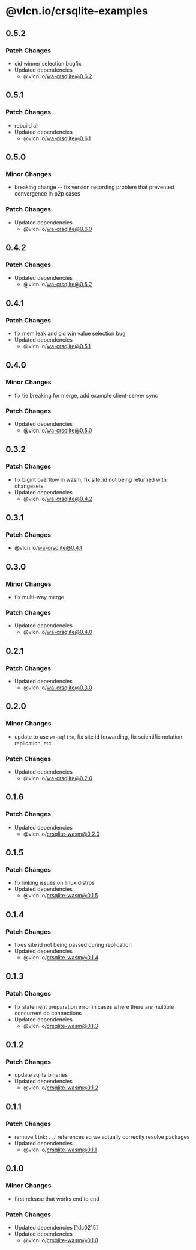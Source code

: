 # @vlcn.io/crsqlite-examples

## 0.5.2

### Patch Changes

- cid winner selection bugfix
- Updated dependencies
  - @vlcn.io/wa-crsqlite@0.6.2

## 0.5.1

### Patch Changes

- rebuild all
- Updated dependencies
  - @vlcn.io/wa-crsqlite@0.6.1

## 0.5.0

### Minor Changes

- breaking change -- fix version recording problem that prevented convergence in p2p cases

### Patch Changes

- Updated dependencies
  - @vlcn.io/wa-crsqlite@0.6.0

## 0.4.2

### Patch Changes

- Updated dependencies
  - @vlcn.io/wa-crsqlite@0.5.2

## 0.4.1

### Patch Changes

- fix mem leak and cid win value selection bug
- Updated dependencies
  - @vlcn.io/wa-crsqlite@0.5.1

## 0.4.0

### Minor Changes

- fix tie breaking for merge, add example client-server sync

### Patch Changes

- Updated dependencies
  - @vlcn.io/wa-crsqlite@0.5.0

## 0.3.2

### Patch Changes

- fix bigint overflow in wasm, fix site_id not being returned with changesets
- Updated dependencies
  - @vlcn.io/wa-crsqlite@0.4.2

## 0.3.1

### Patch Changes

- @vlcn.io/wa-crsqlite@0.4.1

## 0.3.0

### Minor Changes

- fix multi-way merge

### Patch Changes

- Updated dependencies
  - @vlcn.io/wa-crsqlite@0.4.0

## 0.2.1

### Patch Changes

- Updated dependencies
  - @vlcn.io/wa-crsqlite@0.3.0

## 0.2.0

### Minor Changes

- update to use `wa-sqlite`, fix site id forwarding, fix scientific notation replication, etc.

### Patch Changes

- Updated dependencies
  - @vlcn.io/wa-crsqlite@0.2.0

## 0.1.6

### Patch Changes

- Updated dependencies
  - @vlcn.io/crsqlite-wasm@0.2.0

## 0.1.5

### Patch Changes

- fix linking issues on linux distros
- Updated dependencies
  - @vlcn.io/crsqlite-wasm@0.1.5

## 0.1.4

### Patch Changes

- fixes site id not being passed during replication
- Updated dependencies
  - @vlcn.io/crsqlite-wasm@0.1.4

## 0.1.3

### Patch Changes

- fix statement preparation error in cases where there are multiple concurrent db connections
- Updated dependencies
  - @vlcn.io/crsqlite-wasm@0.1.3

## 0.1.2

### Patch Changes

- update sqlite binaries
- Updated dependencies
  - @vlcn.io/crsqlite-wasm@0.1.2

## 0.1.1

### Patch Changes

- remove `link:../` references so we actually correctly resolve packages
- Updated dependencies
  - @vlcn.io/crsqlite-wasm@0.1.1

## 0.1.0

### Minor Changes

- first release that works end to end

### Patch Changes

- Updated dependencies [1dc0215]
- Updated dependencies
  - @vlcn.io/crsqlite-wasm@0.1.0
